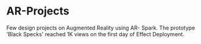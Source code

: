 # AR-Projects
Few design projects on Augmented Reality using AR- Spark.
The prototype 'Black Specks' reached 1K views on the first day of Effect Deployment.
